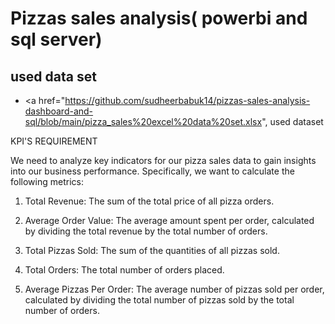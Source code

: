 # Pizzas sales analysis( powerbi and sql server)

## used data set
- <a href="https://github.com/sudheerbabuk14/pizzas-sales-analysis-dashboard-and-sql/blob/main/pizza_sales%20excel%20data%20set.xlsx", used dataset </a>

KPI'S REQUIREMENT

We need to analyze key indicators for our pizza sales data to gain insights into our business performance. Specifically, we want to calculate the following metrics:

1. Total Revenue: The sum of the total price of all pizza orders.

2. Average Order Value: The average amount spent per order, calculated by dividing the total revenue by the total number of orders.

3. Total Pizzas Sold: The sum of the quantities of all pizzas sold.

4. Total Orders: The total number of orders placed.

5. Average Pizzas Per Order: The average number of pizzas sold per order, calculated by dividing the total number of pizzas sold by the total number of orders.

